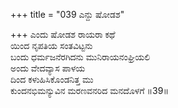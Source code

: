 +++
title = "039 ಎನ್ದು ಷೋಡಶ"

+++
ಎಂದು ಷೋಡಶ ರಾಯರಾ ಕಥೆ  
ಯಿಂದ ನೃಪತಿಯ ಸಂತವಿಟ್ಟನು  
ಬಂದು ಧರ್ಮಜನೆರಗಿದನು ಮುನಿರಾಯನಂಘ್ರಿಯಲಿ  
ಅಂದು ವೇದವ್ಯಾಸ ಪಾಳಯ  
ದಿಂದ ಕಳುಹಿಸಿಕೊಂಡನಿತ್ತ ಮು  
ಕುಂದನಭಿಮನ್ಯುವಿನ ಮರಣವನರಿದ ಮನದೊಳಗೆ    ॥39॥